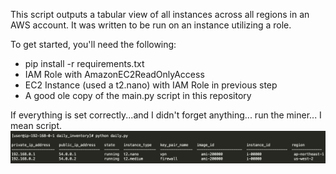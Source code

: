 This script outputs a tabular view of all instances across all regions in an AWS account. It was written to be run on an instance utilizing a role.

To get started, you'll need the following:
  * pip install -r requirements.txt
  * IAM Role with AmazonEC2ReadOnlyAccess
  * EC2 Instance (used a t2.nano) with IAM Role in previous step
  * A good ole copy of the main.py script in this repository
  
If everything is set correctly...and I didn't forget anything... run the miner... I mean script.
  ![alt text](output.png)

